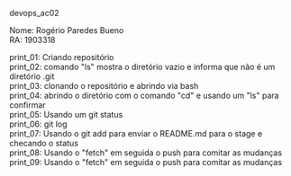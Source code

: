 devops_ac02  

Nome: Rogério Paredes Bueno  
RA: 1903318  
  
print_01: Criando repositório  
print_02: comando "ls" mostra o diretório vazio e informa que não é um diretório .git  
print_03: clonando o repositório  e abrindo via bash  
print_04: abrindo o diretório com o comando "cd" e usando um "ls" para confirmar  
print_05: Usando um git status  
print_06: git log  
print_07: Usando o git add para enviar o README.md para o stage e checando o status  
print_08: Usando o "fetch" em seguida o push para comitar as mudanças  
print_09: Usando o "fetch" em seguida o push para comitar as mudanças  

